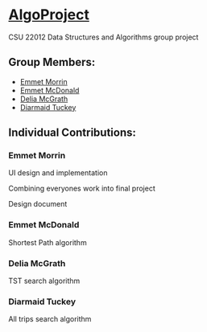# [AlgoProject](https://github.com/Unimuspanet/AlgoProject)
CSU 22012 Data Structures and Algorithms group project

## Group Members:
* [Emmet Morrin](https://github.com/Unimuspanet/)
* [Emmet McDonald](https://github.com/EmmetMcD)
* [Delia McGrath](https://github.com/dmcgrath19)
* [Diarmaid Tuckey](https://github.com/DiarmaidT)

## Individual Contributions:
### Emmet Morrin
UI design and implementation

Combining everyones work into final project

Design document

### Emmet McDonald
Shortest Path algorithm

### Delia McGrath
TST search algorithm

### Diarmaid Tuckey
All trips search algorithm

